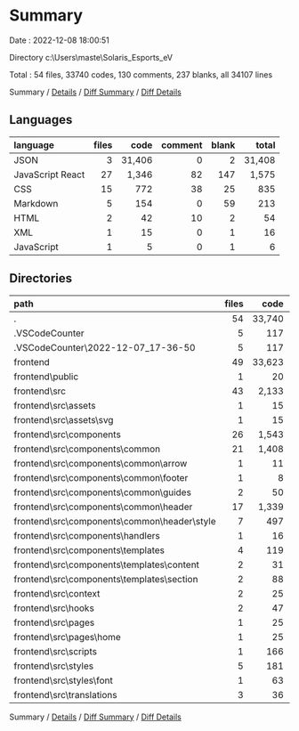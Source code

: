 # Summary

Date : 2022-12-08 18:00:51

Directory c:\\Users\\maste\\Solaris_Esports_eV

Total : 54 files,  33740 codes, 130 comments, 237 blanks, all 34107 lines

Summary / [Details](details.md) / [Diff Summary](diff.md) / [Diff Details](diff-details.md)

## Languages
| language | files | code | comment | blank | total |
| :--- | ---: | ---: | ---: | ---: | ---: |
| JSON | 3 | 31,406 | 0 | 2 | 31,408 |
| JavaScript React | 27 | 1,346 | 82 | 147 | 1,575 |
| CSS | 15 | 772 | 38 | 25 | 835 |
| Markdown | 5 | 154 | 0 | 59 | 213 |
| HTML | 2 | 42 | 10 | 2 | 54 |
| XML | 1 | 15 | 0 | 1 | 16 |
| JavaScript | 1 | 5 | 0 | 1 | 6 |

## Directories
| path | files | code | comment | blank | total |
| :--- | ---: | ---: | ---: | ---: | ---: |
| . | 54 | 33,740 | 130 | 237 | 34,107 |
| .VSCodeCounter | 5 | 117 | 0 | 26 | 143 |
| .VSCodeCounter\\2022-12-07_17-36-50 | 5 | 117 | 0 | 26 | 143 |
| frontend | 49 | 33,623 | 130 | 211 | 33,964 |
| frontend\\public | 1 | 20 | 10 | 1 | 31 |
| frontend\\src | 43 | 2,133 | 120 | 173 | 2,426 |
| frontend\\src\\assets | 1 | 15 | 0 | 1 | 16 |
| frontend\\src\\assets\\svg | 1 | 15 | 0 | 1 | 16 |
| frontend\\src\\components | 26 | 1,543 | 16 | 94 | 1,653 |
| frontend\\src\\components\\common | 21 | 1,408 | 15 | 83 | 1,506 |
| frontend\\src\\components\\common\\arrow | 1 | 11 | 0 | 2 | 13 |
| frontend\\src\\components\\common\\footer | 1 | 8 | 0 | 2 | 10 |
| frontend\\src\\components\\common\\guides | 2 | 50 | 0 | 3 | 53 |
| frontend\\src\\components\\common\\header | 17 | 1,339 | 15 | 76 | 1,430 |
| frontend\\src\\components\\common\\header\\style | 7 | 497 | 2 | 0 | 499 |
| frontend\\src\\components\\handlers | 1 | 16 | 0 | 4 | 20 |
| frontend\\src\\components\\templates | 4 | 119 | 1 | 7 | 127 |
| frontend\\src\\components\\templates\\content | 2 | 31 | 0 | 2 | 33 |
| frontend\\src\\components\\templates\\section | 2 | 88 | 1 | 5 | 94 |
| frontend\\src\\context | 2 | 25 | 5 | 8 | 38 |
| frontend\\src\\hooks | 2 | 47 | 23 | 11 | 81 |
| frontend\\src\\pages | 1 | 25 | 0 | 2 | 27 |
| frontend\\src\\pages\\home | 1 | 25 | 0 | 2 | 27 |
| frontend\\src\\scripts | 1 | 166 | 37 | 15 | 218 |
| frontend\\src\\styles | 5 | 181 | 35 | 23 | 239 |
| frontend\\src\\styles\\font | 1 | 63 | 28 | 17 | 108 |
| frontend\\src\\translations | 3 | 36 | 0 | 4 | 40 |

Summary / [Details](details.md) / [Diff Summary](diff.md) / [Diff Details](diff-details.md)